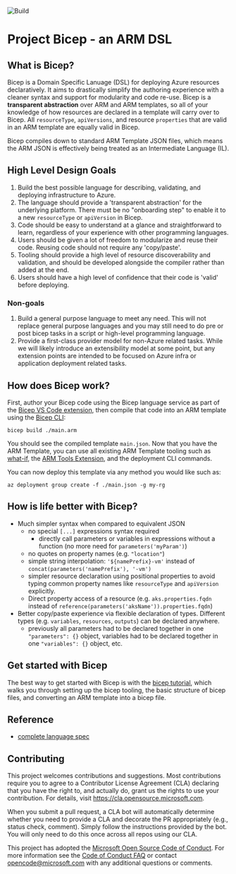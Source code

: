 ![Build](https://github.com/Azure/bicep/workflows/Build/badge.svg)

# Project Bicep - an ARM DSL

## What is Bicep?

Bicep is a Domain Specific Lanuage (DSL) for deploying Azure resources declaratively. It aims to drastically simplify the authoring experience with a cleaner syntax and support for modularity and code re-use. Bicep is a **transparent abstraction** over ARM and ARM templates, so all of your knowledge of how resources are declared in a template will carry over to Bicep. All `resourceType`, `apiVersions`, and resource `properties` that are valid in an ARM template are equally valid in Bicep.

Bicep compiles down to standard ARM Template JSON files, which means the ARM JSON is effectively being treated as an Intermediate Language (IL).


## High Level Design Goals

1. Build the best possible language for describing, validating, and deploying infrastructure to Azure.
1. The language should provide a 'transparent abstraction' for the underlying platform. There must be no "onboarding step" to enable it to a new `resourceType` or `apiVersion` in Bicep.
1. Code should be easy to understand at a glance and straightforward to learn, regardless of your experience with other programming languages.
1. Users should be given a lot of freedom to modularize and reuse their code. Reusing code should not require any 'copy/paste'.
1. Tooling should provide a high level of resource discoverability and validation, and should be developed alongside the compiler rather than added at the end.
1. Users should have a high level of confidence that their code is 'valid' before deploying.

### Non-goals

1. Build a general purpose language to meet any need. This will not replace general purpose languages and you may still need to do pre or post bicep tasks in a script or high-level programming language.
1. Provide a first-class provider model for non-Azure related tasks. While we will likely introduce an extensibility model at some point, but any extension points are intended to be focused on Azure infra or application deployment related tasks.

## How does Bicep work?

First, author your Bicep code using the Bicep language service as part of the [Bicep VS Code extension](./docs/installing.md#bicep-vs-code-extension), then compile that code into an ARM template using the [Bicep CLI](./docs/installing.md#bicep-cli):

```
bicep build ./main.arm
```

You should see the compiled template `main.json`. Now that you have the ARM Template, you can use all existing ARM Template tooling such as [what-if](https://docs.microsoft.com/azure/azure-resource-manager/templates/template-deploy-what-if?tabs=azure-powershell), the [ARM Tools Extension](https://marketplace.visualstudio.com/items?itemName=msazurermtools.azurerm-vscode-tools), and the deployment CLI commands.

You can now deploy this template via any method you would like such as:

```
az deployment group create -f ./main.json -g my-rg
```

## How is life better with Bicep?

* Much simpler syntax when compared to equivalent JSON
  * no special `[...]` expressions syntax required
    * directly call parameters or variables in expressions without a function (no more need for `parameters('myParam')`)
  * no quotes on property names (e.g. `"location"`)
  * simple string interpolation: `'${namePrefix}-vm'` instead of `concat(parameters('namePrefix'), '-vm')`
  * simpler resource declaration using positional properties to avoid typing common property names like `resourceType` and `apiVersion` explicitly.
  * Direct property access of a resource (e.g. `aks.properties.fqdn` instead of `reference(parameters('aksName')).properties.fqdn`)
* Better copy/paste experience via flexible declaration of types. Different types (e.g. `variables`, `resources`, `outputs`) can be declared anywhere.
  * previously all parameters had to be declared together in one `"parameters": {}` object, variables had to be declared together in one `"variables": {}` object, etc.

## Get started with Bicep

The best way to get started with Bicep is with the [bicep tutorial](./docs/tutorial/00-setup), which walks you through setting up the bicep tooling, the basic structure of bicep files, and converting an ARM template into a bicep file.

## Reference

* [complete language spec](./docs/spec)

## Contributing

This project welcomes contributions and suggestions.  Most contributions require you to agree to a
Contributor License Agreement (CLA) declaring that you have the right to, and actually do, grant us
the rights to use your contribution. For details, visit https://cla.opensource.microsoft.com.

When you submit a pull request, a CLA bot will automatically determine whether you need to provide
a CLA and decorate the PR appropriately (e.g., status check, comment). Simply follow the instructions
provided by the bot. You will only need to do this once across all repos using our CLA.

This project has adopted the [Microsoft Open Source Code of Conduct](https://opensource.microsoft.com/codeofconduct/).
For more information see the [Code of Conduct FAQ](https://opensource.microsoft.com/codeofconduct/faq/) or
contact [opencode@microsoft.com](mailto:opencode@microsoft.com) with any additional questions or comments.
